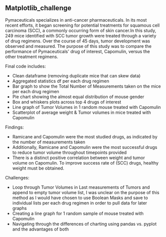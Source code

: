 ## Matplotlib_challenge ##
Pymaceuticals specializes in anti-cancer pharmaceuticals. In its most recent efforts, it began screening for potential treatments for squamous cell carcinoma (SCC), a commonly occurring form of skin cancer.In this study, 249 mice identified with SCC tumor growth were treated through a variety of drug regimens. Over the course of 45 days, tumor development was observed and measured. The purpose of this study was to compare the performance of Pymaceuticals' drug of interest, Capomulin, versus the other treatment regimens.

Final code includes:
 * Clean dataframe (removing duplicate mice that can skew data) 
 * Aggregated statistics df per each drug regimen
 * Bar graph to show the Total Number of Measurements taken on the mice per each drug regimen
 * Pie chart showing the almost equal distribution of mouse gender
 * Box and whiskers plots across top 4 drugs of interest
 * Line graph of Tumor Volumes in 1 random mouse treated with Capomulin
 * Scatterplot of average weight & Tumor volumes in mice treated with Capomulin

Findings: 
 * Ramicane and Capomulin were the most studied drugs, as indicated by the number of measurements taken 
 * Additionally, Ramicane and Capomulin were the most successful drugs to reduce tumor volume throughout timepoints provided
 * There is a distinct positive correlation between weight and tumor volume on Capomulin. To improve success rate of (SCC) drugs, healthy weight must be obtained.


Challenges: 
  * Loop through Tumor Volumes in Last measurements of Tumors and append to empty tumor volume list, I was unclear on the purpose of this method as I would have chosen to use Boolean Masks and save to individual lists per each drug regimen in order to pull data for later graphs 
  * Creating a line graph for 1 random sample of mouse treated with Capomulin
  * Navigating through the differences of charting using pandas vs. pyplot and the advantages of both
